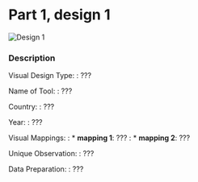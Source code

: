 
# Part 1, design 1

![Design 1](pathtofigure.png)

### Description

Visual Design Type: 
: ???

Name of Tool: 
: ???

Country: 
: ???

Year: 
: ???

Visual Mappings:
:   * **mapping 1**: ???
:   * **mapping 2**: ???

Unique Observation: 
: ???
  
Data Preparation:
: ???

